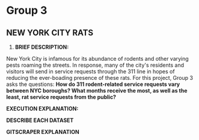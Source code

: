 # Group 3
## NEW YORK CITY RATS

1. **BRIEF DESCRIPTION:**

  New York City is infamous for its abundance of rodents and other varying pests roaming the streets. In response, many of the city's residents and visitors will send in service requests through the 311 line in hopes of reducing the ever-boading presence of these rats. For this project, Group 3 asks the questions: **How do 311 rodent-related service requests vary between NYC boroughs? What months receive the most, as well as the least, rat service requests from the public?**

**EXECUTION EXPLANATION:** 


**DESCRIBE EACH DATASET**

**GITSCRAPER EXPLANATION**

